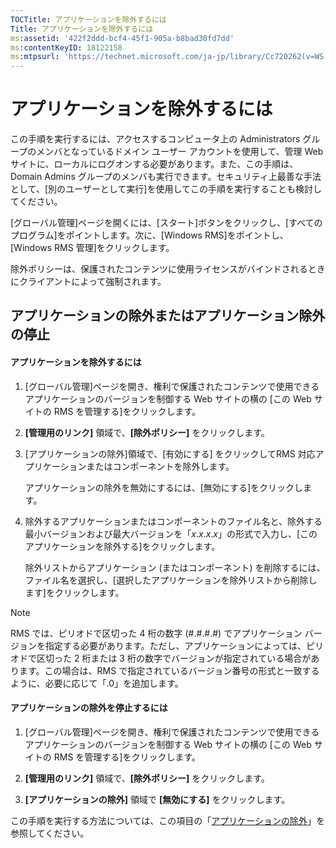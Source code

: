 ```yaml
---
TOCTitle: アプリケーションを除外するには
Title: アプリケーションを除外するには
ms:assetid: '422f2ddd-bcf4-45f1-905a-b8bad30fd7dd'
ms:contentKeyID: 18122158
ms:mtpsurl: 'https://technet.microsoft.com/ja-jp/library/Cc720262(v=WS.10)'
---
```


アプリケーションを除外するには
==============================

この手順を実行するには、アクセスするコンピュータ上の Administrators グループのメンバとなっているドメイン ユーザー アカウントを使用して、管理 Web サイトに、ローカルにログオンする必要があります。また、この手順は、Domain Admins グループのメンバも実行できます。セキュリティ上最善な手法として、\[別のユーザーとして実行\]を使用してこの手順を実行することも検討してください。

\[グローバル管理\]ページを開くには、\[スタート\]ボタンをクリックし、\[すべてのプログラム\]をポイントします。次に、\[Windows RMS\]をポイントし、\[Windows RMS 管理\]をクリックします。

除外ポリシーは、保護されたコンテンツに使用ライセンスがバインドされるときにクライアントによって強制されます。

アプリケーションの除外またはアプリケーション除外の停止
------------------------------------------------------

#### アプリケーションを除外するには

1.  \[グローバル管理\]ページを開き、権利で保護されたコンテンツで使用できるアプリケーションのバージョンを制御する Web サイトの横の \[この Web サイトの RMS を管理する\]をクリックします。

2.  **\[管理用のリンク\]** 領域で、**\[除外ポリシー\]** をクリックします。

3.  \[アプリケーションの除外\]領域で、\[有効にする\] をクリックしてRMS 対応アプリケーションまたはコンポーネントを除外します。

    アプリケーションの除外を無効にするには、\[無効にする\]をクリックします。

4.  除外するアプリケーションまたはコンポーネントのファイル名と、除外する最小バージョンおよび最大バージョンを「*x*.*x*.*x*.*x*」の形式で入力し、\[このアプリケーションを除外する\]をクリックします。

    除外リストからアプリケーション (またはコンポーネント) を削除するには、ファイル名を選択し、\[選択したアプリケーションを除外リストから削除します\]をクリックします。

> [!Note]  
> RMS では、ピリオドで区切った 4 桁の数字 (\#.\#.\#.\#) でアプリケーション バージョンを指定する必要があります。ただし、アプリケーションによっては、ピリオドで区切った 2 桁または 3 桁の数字でバージョンが指定されている場合があります。この場合は、RMS で指定されているバージョン番号の形式と一致するように、必要に応じて「.0」を追加します。 

#### アプリケーションの除外を停止するには

1.  \[グローバル管理\]ページを開き、権利で保護されたコンテンツで使用できるアプリケーションのバージョンを制御する Web サイトの横の \[この Web サイトの RMS を管理する\]をクリックします。

2.  **\[管理用のリンク\]** 領域で、**\[除外ポリシー\]** をクリックします。

3.  **\[アプリケーションの除外\]** 領域で **\[無効にする\]** をクリックします。

この手順を実行する方法については、この項目の「[アプリケーションの除外](https://technet.microsoft.com/b68ae4b2-b9ba-44ae-90cb-c88df600ec86)」を参照してください。
